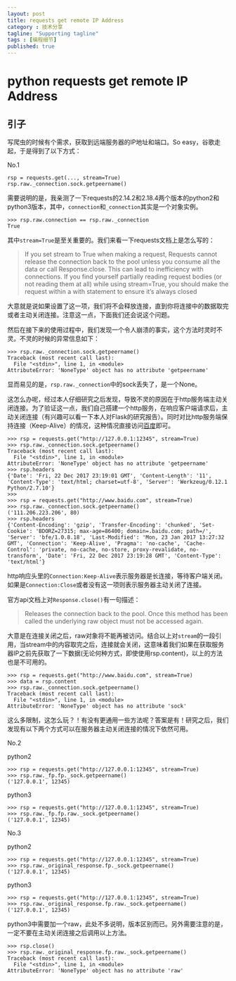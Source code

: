 ```yaml
---
layout: post
title: requests get remote IP Address
category : 技术分享
tagline: "Supporting tagline"
tags : [编程细节]
published: true
---
```


# python requests get remote IP Address

## 引子
写爬虫的时候有个需求，获取到远端服务器的IP地址和端口。So easy，谷歌走起，于是得到了以下方式：

No.1

    rsp = requests.get(..., stream=True)
    rsp.raw._connection.sock.getpeername()
    
需要说明的是，我亲测了一下requests的2.14.2和2.18.4两个版本的python2和python3版本，其中，`connection`和`_connection`其实是一个对象实例。

    >>> rsp.raw.connection == rsp.raw._connection
    True

<!--break-->
    
其中`stream=True`是至关重要的。我们来看一下requests文档上是怎么写的：

> If you set stream to True when making a request, Requests cannot release the connection back to the pool unless you consume all the data or call Response.close. This can lead to inefficiency with connections. If you find yourself partially reading request bodies (or not reading them at all) while using stream=True, you should make the request within a with statement to ensure it’s always closed

大意就是说如果设置了这一项，我们将不会释放连接，直到你将连接中的数据取完或者主动关闭连接。注意这一点，下面我们还会说这个问题。

然后在接下来的使用过程中，我们发现一个令人崩溃的事实，这个方法时灵时不灵。不灵的时候的异常信息如下：

    >>> rsp.raw._connection.sock.getpeername()
    Traceback (most recent call last):
      File "<stdin>", line 1, in <module>
    AttributeError: 'NoneType' object has no attribute 'getpeername'
    
显而易见的是，`rsp.raw._connection`中的sock丢失了，是一个None。

这怎么办呢，经过本人仔细研究之后发现，导致不灵的原因在于http服务端主动关闭连接。为了验证这一点，我们自己搭建一个http服务，在响应客户端请求后，主动关闭连接（有兴趣可以看一下本人对Flask的研究报告）。同时对比http服务端保持连接（Keep-Alive）的情况，这种情况直接访问[百度](http://www.baidu.com)即可。

    >>> rsp = requests.get("http://127.0.0.1:12345", stream=True)
    >>> rsp.raw._connection.sock.getpeername()
    Traceback (most recent call last):
      File "<stdin>", line 1, in <module>
    AttributeError: 'NoneType' object has no attribute 'getpeername'
    >>> rsp.headers
    {'Date': 'Fri, 22 Dec 2017 23:19:01 GMT', 'Content-Length': '11', 'Content-Type': 'text/html; charset=utf-8', 'Server': 'Werkzeug/0.12.1 Python/2.7.10'}
    >>>
    >>> rsp = requests.get("http://www.baidu.com", stream=True)
    >>> rsp.raw._connection.sock.getpeername()
    ('111.206.223.206', 80)
    >>> rsp.headers
    {'Content-Encoding': 'gzip', 'Transfer-Encoding': 'chunked', 'Set-Cookie': 'BDORZ=27315; max-age=86400; domain=.baidu.com; path=/', 'Server': 'bfe/1.0.8.18', 'Last-Modified': 'Mon, 23 Jan 2017 13:27:32 GMT', 'Connection': 'Keep-Alive', 'Pragma': 'no-cache', 'Cache-Control': 'private, no-cache, no-store, proxy-revalidate, no-transform', 'Date': 'Fri, 22 Dec 2017 23:19:28 GMT', 'Content-Type': 'text/html'}

http响应头里的`Connection:Keep-Alive`表示服务器是长连接，等待客户端关闭。如果是`Connection:Close`或者没有这一项则表示服务器主动关闭了连接。

官方api文档上对`Response.close()`有一句描述：
> Releases the connection back to the pool. Once this method has been called the underlying raw object must not be accessed again.

大意是在连接关闭之后，raw对象将不能再被访问。结合以上对`stream`的一段引用，当stream中的内容取完之后，连接就会关闭，这意味着我们如果在获取服务器IP之前先获取了一下数据(无论何种方式，即使使用rsp.content)，以上的方法也是不可用的。

    >>> rsp = requests.get("http://www.baidu.com", stream=True)
    >>> data = rsp.content
    >>> rsp.raw._connection.sock.getpeername()
    Traceback (most recent call last):
      File "<stdin>", line 1, in <module>
    AttributeError: 'NoneType' object has no attribute 'sock'

这么多限制，这怎么玩？！有没有更通用一些方法呢？答案是有！研究之后，我们发现有以下两个方式可以在服务器主动关闭连接的情况下依然可用。

No.2

python2

    >>> rsp = requests.get("http://127.0.0.1:12345", stream=True)
    >>> rsp.raw._fp.fp._sock.getpeername()
    ('127.0.0.1', 12345)
    
python3

    >>> rsp = requests.get("http://127.0.0.1:12345", stream=True)
    >>> rsp.raw._fp.fp.raw._sock.getpeername()
    ('127.0.0.1', 12345)
  
No.3

python2

    >>> rsp = requests.get("http://127.0.0.1:12345", stream=True)
    >>> rsp.raw._original_response.fp._sock.getpeername()
    ('127.0.0.1', 12345)

python3

    >>> rsp = requests.get("http://127.0.0.1:12345", stream=True)
    >>> rsp.raw._original_response.fp.raw._sock.getpeername()
    ('127.0.0.1', 12345)
    
python3中需要加一个raw，此处不多说明，版本区别而已。另外需要注意的是，一定不要在主动关闭连接之后调用以上方法。

    >>> rsp.close()
    >>> rsp.raw._original_response.fp.raw._sock.getpeername()
    Traceback (most recent call last):
      File "<stdin>", line 1, in <module>
    AttributeError: 'NoneType' object has no attribute 'raw'
    


